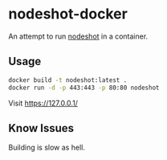 nodeshot-docker
================

An attempt to run [nodeshot](https://github.com/ninuxorg/nodeshot) in a container.

Usage
-----

```sh
docker build -t nodeshot:latest .
docker run -d -p 443:443 -p 80:80 nodeshot
```
Visit https://127.0.0.1/

Know Issues
-----------

Building is slow as hell.
